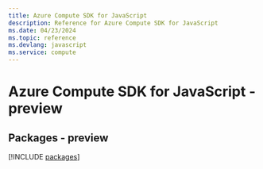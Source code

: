 ```yaml
---
title: Azure Compute SDK for JavaScript
description: Reference for Azure Compute SDK for JavaScript
ms.date: 04/23/2024
ms.topic: reference
ms.devlang: javascript
ms.service: compute
---
```

# Azure Compute SDK for JavaScript - preview
## Packages - preview
[!INCLUDE [packages](compute-index.md)]